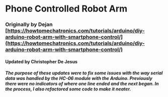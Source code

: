 # Phone Controlled Robot Arm
### Originally by Dejan [https://howtomechatronics.com/tutorials/arduino/diy-arduino-robot-arm-with-smartphone-control/](https://howtomechatronics.com/tutorials/arduino/diy-arduino-robot-arm-with-smartphone-control/)
#### Updated by Christopher De Jesus

##### The purpose of these updates were to fix some issues with the way serial data was handled by the HC-06 module with the Arduino. Previously there were no indicators of where one line ended and the next began. In the process, I also refactored some code to make it neater.
